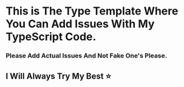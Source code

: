 # This is The Type Template Where You Can Add Issues With My TypeScript Code.

### Please Add Actual Issues And Not Fake One's Please.

## I Will Always Try My Best ⭐
